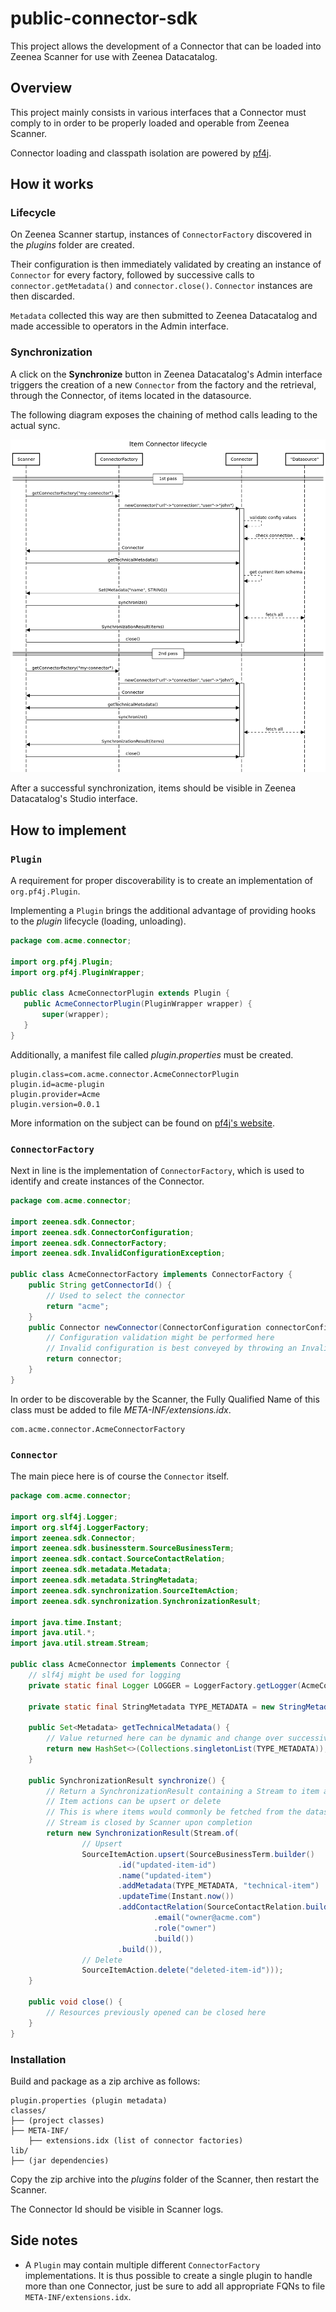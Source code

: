 # public-connector-sdk

This project allows the development of a Connector that can be loaded into Zeenea Scanner for use with Zeenea Datacatalog. 

## Overview

This project mainly consists in various interfaces that a Connector must comply to in order to be properly loaded and operable from Zeenea Scanner.

Connector loading and classpath isolation are powered by [pf4j](https://pf4j.org/).

## How it works

### Lifecycle

On Zeenea Scanner startup, instances of `ConnectorFactory` discovered in the *plugins* folder are created.

Their configuration is then immediately validated by creating an instance of `Connector` for every factory, followed by successive calls to `connector.getMetadata()` and `connector.close()`. `Connector` instances are then discarded.

`Metadata` collected this way are then submitted to Zeenea Datacatalog and made accessible to operators in the Admin interface.

### Synchronization

A click on the **Synchronize** button in Zeenea Datacatalog's Admin interface triggers the creation of a new `Connector` from the factory and the retrieval, through the Connector, of items located in the datasource.

The following diagram exposes the chaining of method calls leading to the actual sync.

![](src/main/resources/doc-files/connector-sequence-diagram.png)

After a successful synchronization, items should be visible in Zeenea Datacatalog's Studio interface.

## How to implement

### `Plugin`

A requirement for proper discoverability is to create an implementation of `org.pf4j.Plugin`.

Implementing a `Plugin` brings the additional advantage of providing hooks to the _plugin_ lifecycle (loading, unloading).

```java
package com.acme.connector;

import org.pf4j.Plugin;
import org.pf4j.PluginWrapper;

public class AcmeConnectorPlugin extends Plugin {
   public AcmeConnectorPlugin(PluginWrapper wrapper) {
       super(wrapper);
   }
}
```

Additionally, a manifest file called *plugin.properties* must be created.

```
plugin.class=com.acme.connector.AcmeConnectorPlugin
plugin.id=acme-plugin
plugin.provider=Acme
plugin.version=0.0.1
``` 

More information on the subject can be found on [pf4j's website](https://pf4j.org/doc/getting-started.html).

### `ConnectorFactory`

Next in line is the implementation of `ConnectorFactory`, which is used to identify and create instances of the Connector.

```java
package com.acme.connector;

import zeenea.sdk.Connector;
import zeenea.sdk.ConnectorConfiguration;
import zeenea.sdk.ConnectorFactory;
import zeenea.sdk.InvalidConfigurationException;

public class AcmeConnectorFactory implements ConnectorFactory {
    public String getConnectorId() {
        // Used to select the connector
        return "acme";
    }
    public Connector newConnector(ConnectorConfiguration connectorConfiguration) throws InvalidConfigurationException {
        // Configuration validation might be performed here
        // Invalid configuration is best conveyed by throwing an InvalidConfigurationException
        return connector;
    }
}
```

In order to be discoverable by the Scanner, the Fully Qualified Name of this class must be added to file *META-INF/extensions.idx*.

```
com.acme.connector.AcmeConnectorFactory
```

### `Connector`

The main piece here is of course the `Connector` itself.

```java
package com.acme.connector;

import org.slf4j.Logger;
import org.slf4j.LoggerFactory;
import zeenea.sdk.Connector;
import zeenea.sdk.businessterm.SourceBusinessTerm;
import zeenea.sdk.contact.SourceContactRelation;
import zeenea.sdk.metadata.Metadata;
import zeenea.sdk.metadata.StringMetadata;
import zeenea.sdk.synchronization.SourceItemAction;
import zeenea.sdk.synchronization.SynchronizationResult;

import java.time.Instant;
import java.util.*;
import java.util.stream.Stream;

public class AcmeConnector implements Connector {
    // slf4j might be used for logging
    private static final Logger LOGGER = LoggerFactory.getLogger(AcmeConnector.class);

    private static final StringMetadata TYPE_METADATA = new StringMetadata("Type");

    public Set<Metadata> getTechnicalMetadata() {
        // Value returned here can be dynamic and change over successive calls
        return new HashSet<>(Collections.singletonList(TYPE_METADATA));
    }
    
    public SynchronizationResult synchronize() {
        // Return a SynchronizationResult containing a Stream to item actions
        // Item actions can be upsert or delete
        // This is where items would commonly be fetched from the datasource
        // Stream is closed by Scanner upon completion
        return new SynchronizationResult(Stream.of(
                // Upsert
                SourceItemAction.upsert(SourceBusinessTerm.builder()
                        .id("updated-item-id")
                        .name("updated-item")
                        .addMetadata(TYPE_METADATA, "technical-item")
                        .updateTime(Instant.now())
                        .addContactRelation(SourceContactRelation.builder()
                                .email("owner@acme.com")
                                .role("owner")
                                .build())
                        .build()),
                // Delete
                SourceItemAction.delete("deleted-item-id")));
    }
    
    public void close() {
        // Resources previously opened can be closed here
    }
}
```

### Installation

Build and package as a zip archive as follows:

```
plugin.properties (plugin metadata)
classes/
├── (project classes)
├── META-INF/
    ├── extensions.idx (list of connector factories)
lib/
├── (jar dependencies)
```

Copy the zip archive into the *plugins* folder of the Scanner, then restart the Scanner.

The Connector Id should be visible in Scanner logs.

## Side notes

* A `Plugin` may contain multiple different `ConnectorFactory` implementations. It is thus possible to create a single plugin to handle more than one Connector, just be sure to add all appropriate FQNs to file `META-INF/extensions.idx`.
